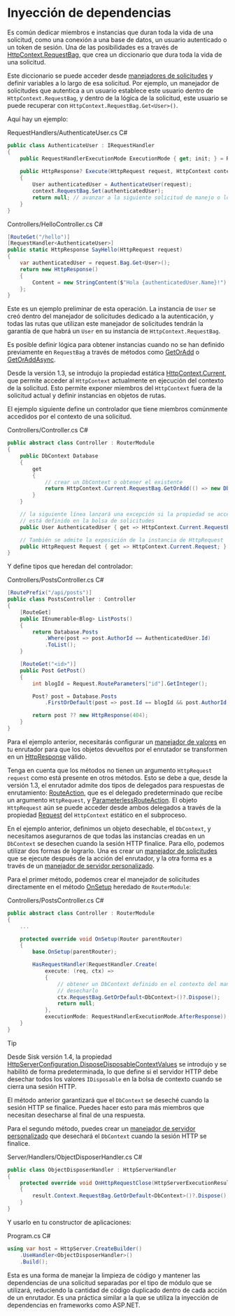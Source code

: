 # Inyección de dependencias

Es común dedicar miembros e instancias que duran toda la vida de una solicitud, como una conexión a una base de datos, un usuario autenticado o un token de sesión. Una de las posibilidades es a través de [HttpContext.RequestBag](/api/Sisk.Core.Http.HttpContext), que crea un diccionario que dura toda la vida de una solicitud.

Este diccionario se puede acceder desde [manejadores de solicitudes](/docs/fundamentals/request-handlers) y definir variables a lo largo de esa solicitud. Por ejemplo, un manejador de solicitudes que autentica a un usuario establece este usuario dentro de `HttpContext.RequestBag`, y dentro de la lógica de la solicitud, este usuario se puede recuperar con `HttpContext.RequestBag.Get<User>()`.

Aquí hay un ejemplo:

<div class="script-header">
    <span>
        RequestHandlers/AuthenticateUser.cs
    </span>
    <span>
        C#
    </span>
</div>

```csharp
public class AuthenticateUser : IRequestHandler
{
    public RequestHandlerExecutionMode ExecutionMode { get; init; } = RequestHandlerExecutionMode.BeforeResponse;
    
    public HttpResponse? Execute(HttpRequest request, HttpContext context)
    {
        User authenticatedUser = AuthenticateUser(request);
        context.RequestBag.Set(authenticatedUser);
        return null; // avanzar a la siguiente solicitud de manejo o lógica de solicitud
    }
}
```

<div class="script-header">
    <span>
        Controllers/HelloController.cs
    </span>
    <span>
        C#
    </span>
</div>

```csharp
[RouteGet("/hello")]
[RequestHandler<AuthenticateUser>]
public static HttpResponse SayHello(HttpRequest request)
{
    var authenticatedUser = request.Bag.Get<User>();
    return new HttpResponse()
    {
        Content = new StringContent($"Hola {authenticatedUser.Name}!")
    };
}
```

Este es un ejemplo preliminar de esta operación. La instancia de `User` se creó dentro del manejador de solicitudes dedicado a la autenticación, y todas las rutas que utilizan este manejador de solicitudes tendrán la garantía de que habrá un `User` en su instancia de `HttpContext.RequestBag`.

Es posible definir lógica para obtener instancias cuando no se han definido previamente en `RequestBag` a través de métodos como [GetOrAdd](/api/Sisk.Core.Entity.TypedValueDictionary.GetOrAdd) o [GetOrAddAsync](/api/Sisk.Core.Entity.TypedValueDictionary.GetOrAddAsync).

Desde la versión 1.3, se introdujo la propiedad estática [HttpContext.Current](/api/Sisk.Core.Http.HttpContext.Current), que permite acceder al `HttpContext` actualmente en ejecución del contexto de la solicitud. Esto permite exponer miembros del `HttpContext` fuera de la solicitud actual y definir instancias en objetos de rutas.

El ejemplo siguiente define un controlador que tiene miembros comúnmente accedidos por el contexto de una solicitud.

<div class="script-header">
    <span>
        Controllers/Controller.cs
    </span>
    <span>
        C#
    </span>
</div>

```csharp
public abstract class Controller : RouterModule
{
    public DbContext Database
    {
        get
        {
            // crear un DbContext o obtener el existente
            return HttpContext.Current.RequestBag.GetOrAdd(() => new DbContext());
        }
    }

    // la siguiente línea lanzará una excepción si la propiedad se accede cuando el Usuario no
    // está definido en la bolsa de solicitudes
    public User AuthenticatedUser { get => HttpContext.Current.RequestBag.Get<User>(); }

    // También se admite la exposición de la instancia de HttpRequest
    public HttpRequest Request { get => HttpContext.Current.Request; }
}
```

Y define tipos que heredan del controlador:

<div class="script-header">
    <span>
        Controllers/PostsController.cs
    </span>
    <span>
        C#
    </span>
</div>

```csharp
[RoutePrefix("/api/posts")]
public class PostsController : Controller
{
    [RouteGet]
    public IEnumerable<Blog> ListPosts()
    {
        return Database.Posts
            .Where(post => post.AuthorId == AuthenticatedUser.Id)
            .ToList();
    }

    [RouteGet("<id>")]
    public Post GetPost()
    {
        int blogId = Request.RouteParameters["id"].GetInteger();

        Post? post = Database.Posts
            .FirstOrDefault(post => post.Id == blogId && post.AuthorId == AuthenticatedUser.Id);

        return post ?? new HttpResponse(404);
    }
}
```

Para el ejemplo anterior, necesitarás configurar un [manejador de valores](/docs/fundamentals/responses.html#implicit-response-types) en tu enrutador para que los objetos devueltos por el enrutador se transformen en un [HttpResponse](/api/Sisk.Core.Http.HttpResponse) válido.

Tenga en cuenta que los métodos no tienen un argumento `HttpRequest request` como está presente en otros métodos. Esto se debe a que, desde la versión 1.3, el enrutador admite dos tipos de delegados para respuestas de enrutamiento: [RouteAction](/api/Sisk.Core.Routing.RouteAction), que es el delegado predeterminado que recibe un argumento `HttpRequest`, y [ParameterlessRouteAction](/api/Sisk.Core.Routing.ParameterlessRouteAction). El objeto `HttpRequest` aún se puede acceder desde ambos delegados a través de la propiedad [Request](/api/Sisk.Core.Http.HttpContext.Request) del `HttpContext` estático en el subproceso.

En el ejemplo anterior, definimos un objeto desechable, el `DbContext`, y necesitamos asegurarnos de que todas las instancias creadas en un `DbContext` se desechen cuando la sesión HTTP finalice. Para ello, podemos utilizar dos formas de lograrlo. Una es crear un [manejador de solicitudes](/docs/fundamentals/request-handlers) que se ejecute después de la acción del enrutador, y la otra forma es a través de un [manejador de servidor personalizado](/docs/advanced/http-server-handlers).

Para el primer método, podemos crear el manejador de solicitudes directamente en el método [OnSetup](/api/Sisk.Core.Routing.RouterModule.OnSetup) heredado de `RouterModule`:

<div class="script-header">
    <span>
        Controllers/PostsController.cs
    </span>
    <span>
        C#
    </span>
</div>

```csharp
public abstract class Controller : RouterModule
{
    ...

    protected override void OnSetup(Router parentRouter)
    {
        base.OnSetup(parentRouter);

        HasRequestHandler(RequestHandler.Create(
            execute: (req, ctx) =>
            {
                // obtener un DbContext definido en el contexto del manejador de solicitudes y
                // desecharlo
                ctx.RequestBag.GetOrDefault<DbContext>()?.Dispose();
                return null;
            },
            executionMode: RequestHandlerExecutionMode.AfterResponse));
    }
}
```

> [!TIP]
>
> Desde Sisk versión 1.4, la propiedad [HttpServerConfiguration.DisposeDisposableContextValues](/api/Sisk.Core.Http.HttpServerConfiguration.DisposeDisposableContextValues) se introdujo y se habilitó de forma predeterminada, lo que define si el servidor HTTP debe desechar todos los valores `IDisposable` en la bolsa de contexto cuando se cierra una sesión HTTP.

El método anterior garantizará que el `DbContext` se deseché cuando la sesión HTTP se finalice. Puedes hacer esto para más miembros que necesitan desecharse al final de una respuesta.

Para el segundo método, puedes crear un [manejador de servidor personalizado](/docs/advanced/http-server-handlers) que desechará el `DbContext` cuando la sesión HTTP se finalice.

<div class="script-header">
    <span>
        Server/Handlers/ObjectDisposerHandler.cs
    </span>
    <span>
        C#
    </span>
</div>

```csharp
public class ObjectDisposerHandler : HttpServerHandler
{
    protected override void OnHttpRequestClose(HttpServerExecutionResult result)
    {
        result.Context.RequestBag.GetOrDefault<DbContext>()?.Dispose();
    }
}
```

Y usarlo en tu constructor de aplicaciones:

<div class="script-header">
    <span>
        Program.cs
    </span>
    <span>
        C#
    </span>
</div>

```csharp
using var host = HttpServer.CreateBuilder()
    .UseHandler<ObjectDisposerHandler>()
    .Build();
```

Esta es una forma de manejar la limpieza de código y mantener las dependencias de una solicitud separadas por el tipo de módulo que se utilizará, reduciendo la cantidad de código duplicado dentro de cada acción de un enrutador. Es una práctica similar a la que se utiliza la inyección de dependencias en frameworks como ASP.NET.